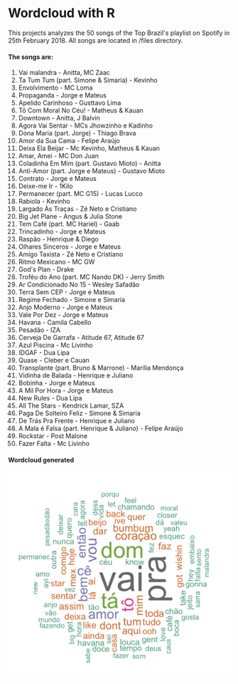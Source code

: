 # Wordcloud with R

This projects analyzes the 50 songs of the Top Brazil's playlist on Spotify in 25th February 2018. All songs are located in /files directory.

#### The songs are:

1.	Vai malandra	-	Anitta, MC Zaac
2.	Ta Tum Tum (part. Simone & Simaria)	-	Kevinho
3.	Envolvimento	-	MC Loma
4.	Propaganda	-	Jorge e Mateus
5.	Apelido Carinhoso	-	Gusttavo Lima
6.	Tô Com Moral No Céu!	-	Matheus & Kauan
7.	Downtown	-	Anitta, J Balvin
8.	Agora Vai Sentar	-	MCs Jhowzinho e Kadinho
9.	Dona Maria (part. Jorge)	-	Thiago Brava
10.	Amor da Sua Cama	-	Felipe Araújo
11.	Deixa Ela Beijar	-	Mc Kevinho, Matheus & Kauan
12.	Amar, Amei	-	MC Don Juan
13.	Coladinha Em Mim (part. Gustavo Mioto)	-	Anitta
14.	Anti-Amor (part. Jorge e Mateus)	-	Gustavo Mioto
15.	Contrato	-	Jorge e Mateus
16.	Deixe-me Ir	-	1Kilo
17.	Permanecer (part. MC G15)	-	Lucas Lucco
18.	Rabiola	-	Kevinho
19.	Largado Às Traças	-	Zé Neto e Cristiano
20.	Big Jet Plane	-	Angus & Julia Stone
21.	Tem Café (part. MC Hariel)	-	Gaab
22.	Trincadinho	-	Jorge e Mateus
23.	Raspão	-	Henrique & Diego
24.	Olhares Sinceros	-	Jorge e Mateus
25.	Amigo Taxista	-	Zé Neto e Cristiano
26.	Ritmo Mexicano	-	MC GW
27.	God's Plan	-	Drake
28.	Troféu do Ano (part. MC Nando DK)	-	Jerry Smith
29.	Ar Condicionado No 15	-	Wesley Safadão
30.	Terra Sem CEP	-	Jorge e Mateus
31.	Regime Fechado	-	Simone e Simaria
32.	Anjo Moderno	-	Jorge e Mateus
33.	Vale Por Dez	-	Jorge e Mateus
34.	Havana	-	Camila Cabello
35.	Pesadão	-	IZA
36.	Cerveja De Garrafa	-	Atitude 67, Atitude 67
37.	Azul Piscina	-	Mc Livinho
38.	IDGAF	-	Dua Lipa
39.	Quase	-	Cleber e Cauan
40.	Transplante (part. Bruno & Marrone)	-	Marília Mendonça
41.	Vidinha de Balada	-	Henrique e Juliano
42.	Bobinha	-	Jorge e Mateus
43.	A Mil Por Hora	-	Jorge e Mateus
44.	New Rules	-	Dua Lipa
45.	All The Stars	-	Kendrick Lamar, SZA
46.	Paga De Solteiro Feliz	-	Simone & Simaria
47.	De Trás Pra Frente	-	Henrique e Juliano
48.	A Mala é Falsa (part. Henrique & Juliano)	-	Felipe Araújo
49.	Rockstar	-	Post Malone
50.	Fazer Falta	-	Mc Livinho

#### Wordcloud generated
![Wordcloud](https://github.com/cmirandamarcelo/wordcloud/blob/master/wordcloud.png)

